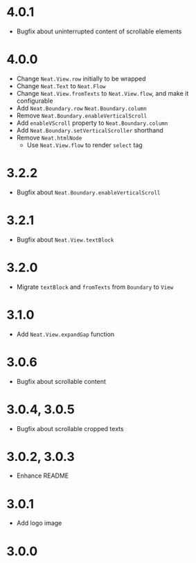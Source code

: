 # 4.0.1

* Bugfix about uninterrupted content of scrollable elements

# 4.0.0

* Change `Neat.View.row` initially to be wrapped
* Change `Neat.Text` to `Neat.Flow`
* Change `Neat.View.fromTexts` to `Neat.View.flow`, and make it configurable
* Add `Neat.Boundary.row` `Neat.Boundary.column`
* Remove `Neat.Boundary.enableVerticalScroll`
* Add `enableVScroll` property to `Neat.Boundary.column`
* Add `Neat.Boundary.setVerticalScroller` shorthand
* Remove `Neat.htmlNode`
    * Use `Neat.View.flow` to render `select` tag

# 3.2.2

* Bugfix about `Neat.Boundary.enableVerticalScroll`

# 3.2.1

* Bugfix about `Neat.View.textBlock`

# 3.2.0

* Migrate `textBlock` and `fromTexts` from `Boundary` to `View`

# 3.1.0

* Add `Neat.View.expandGap` function

# 3.0.6

* Bugfix about scrollable content

# 3.0.4, 3.0.5

* Bugfix about scrollable cropped texts

# 3.0.2, 3.0.3

* Enhance README

# 3.0.1

* Add logo image

# 3.0.0
